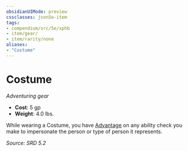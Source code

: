```yaml
---
obsidianUIMode: preview
cssclasses: json5e-item
tags:
- compendium/src/5e/xphb
- item/gear/
- item/rarity/none
aliases: 
- "Costume"
---
```

# Costume
*Adventuring gear*  

- **Cost**: 5 gp
- **Weight**: 4.0 lbs.

While wearing a Costume, you have [Advantage](rules/variant-rules/advantage-xphb.md) on any ability check you make to impersonate the person or type of person it represents.

*Source: SRD 5.2*